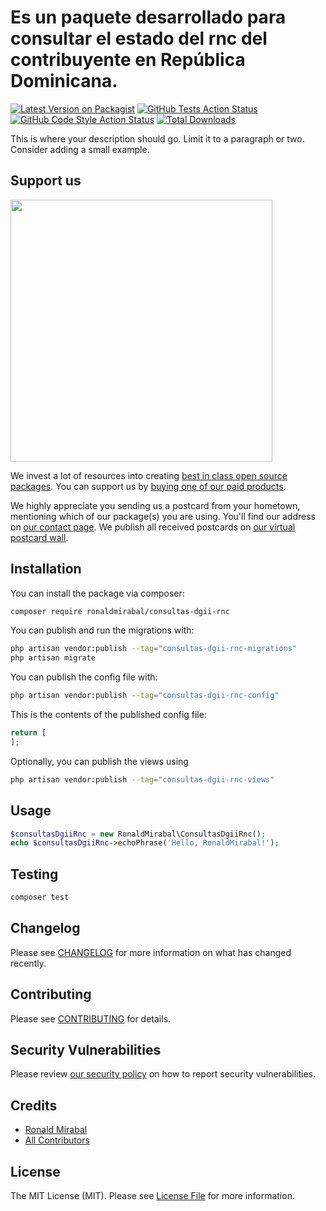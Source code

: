 # Es un paquete desarrollado para consultar el estado del rnc del contribuyente en República Dominicana.

[![Latest Version on Packagist](https://img.shields.io/packagist/v/ronaldmirabal/consultas-dgii-rnc.svg?style=flat-square)](https://packagist.org/packages/ronaldmirabal/consultas-dgii-rnc)
[![GitHub Tests Action Status](https://img.shields.io/github/actions/workflow/status/ronaldmirabal/consultas-dgii-rnc/run-tests.yml?branch=main&label=tests&style=flat-square)](https://github.com/ronaldmirabal/consultas-dgii-rnc/actions?query=workflow%3Arun-tests+branch%3Amain)
[![GitHub Code Style Action Status](https://img.shields.io/github/actions/workflow/status/ronaldmirabal/consultas-dgii-rnc/fix-php-code-style-issues.yml?branch=main&label=code%20style&style=flat-square)](https://github.com/ronaldmirabal/consultas-dgii-rnc/actions?query=workflow%3A"Fix+PHP+code+style+issues"+branch%3Amain)
[![Total Downloads](https://img.shields.io/packagist/dt/ronaldmirabal/consultas-dgii-rnc.svg?style=flat-square)](https://packagist.org/packages/ronaldmirabal/consultas-dgii-rnc)

This is where your description should go. Limit it to a paragraph or two. Consider adding a small example.

## Support us

[<img src="https://github-ads.s3.eu-central-1.amazonaws.com/consultas-dgii-rnc.jpg?t=1" width="419px" />](https://spatie.be/github-ad-click/consultas-dgii-rnc)

We invest a lot of resources into creating [best in class open source packages](https://spatie.be/open-source). You can support us by [buying one of our paid products](https://spatie.be/open-source/support-us).

We highly appreciate you sending us a postcard from your hometown, mentioning which of our package(s) you are using. You'll find our address on [our contact page](https://spatie.be/about-us). We publish all received postcards on [our virtual postcard wall](https://spatie.be/open-source/postcards).

## Installation

You can install the package via composer:

```bash
composer require ronaldmirabal/consultas-dgii-rnc
```

You can publish and run the migrations with:

```bash
php artisan vendor:publish --tag="consultas-dgii-rnc-migrations"
php artisan migrate
```

You can publish the config file with:

```bash
php artisan vendor:publish --tag="consultas-dgii-rnc-config"
```

This is the contents of the published config file:

```php
return [
];
```

Optionally, you can publish the views using

```bash
php artisan vendor:publish --tag="consultas-dgii-rnc-views"
```

## Usage

```php
$consultasDgiiRnc = new RonaldMirabal\ConsultasDgiiRnc();
echo $consultasDgiiRnc->echoPhrase('Hello, RonaldMirabal!');
```

## Testing

```bash
composer test
```

## Changelog

Please see [CHANGELOG](CHANGELOG.md) for more information on what has changed recently.

## Contributing

Please see [CONTRIBUTING](CONTRIBUTING.md) for details.

## Security Vulnerabilities

Please review [our security policy](../../security/policy) on how to report security vulnerabilities.

## Credits

- [Ronald Mirabal](https://github.com/ronaldmirabal)
- [All Contributors](../../contributors)

## License

The MIT License (MIT). Please see [License File](LICENSE.md) for more information.
